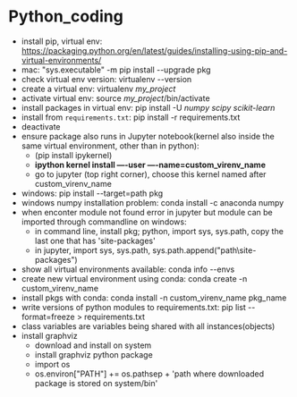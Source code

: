 # Python_coding

* install pip, virtual env: https://packaging.python.org/en/latest/guides/installing-using-pip-and-virtual-environments/
* mac: "sys.executable" -m pip install --upgrade pkg
* check virtual env version: virtualenv --version
* create a virtual env: virtualenv *my_project*
* activate virtual env: source *my_project*/bin/activate
* install packages in virtual env: pip install -U *numpy scipy scikit-learn*
* install from `requirements.txt`: pip install -r requirements.txt
* deactivate
* ensure package also runs in Jupyter notebook(kernel also inside the same virtual environment, other than in python):
    * (pip install ipykernel)
    * **ipython kernel install —-user —-name=custom_virenv_name**
    * go to jupyter (top right corner), choose this kernel named after custom_virenv_name
* windows: pip install --target=path pkg
* windows numpy installation problem: conda install -c anaconda numpy
* when enconter module not found error in jupyter but module can be imported through commandline on windows:  
  * in command line, install pkg; python, import sys, sys.path, copy the last one that has 'site-packages'  
  * in jupyter, import sys, sys.path, sys.path.append("path\site-packages")  
* show all virtual environments available: conda info --envs
* create new virtual environment using conda: conda create -n custom_virenv_name
* install pkgs with conda: conda install -n custom_virenv_name pkg_name
* write versions of python modules to requirements.txt: pip list --format=freeze > requirements.txt
* class variables are variables being shared with all instances(objects)
* install graphviz
   * download and install on system
   * install graphviz python package
   * import os
   * os.environ["PATH"] += os.pathsep + 'path where downloaded package is stored on system/bin'




